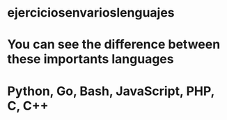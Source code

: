 # ejerciciosenvarioslenguajes
# You can see the difference between these importants languages
# Python, Go, Bash, JavaScript, PHP, C, C++
